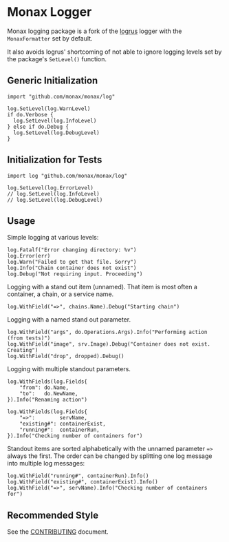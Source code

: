 # Monax Logger

Monax logging package is a fork of the [logrus](https://github.com/Sirupsen/logrus) logger with the `MonaxFormatter` set by default.

It also avoids logrus' shortcoming of not able to ignore logging levels set by the package's `SetLevel()` function.

## Generic Initialization

```
import "github.com/monax/monax/log"

log.SetLevel(log.WarnLevel)
if do.Verbose {
  log.SetLevel(log.InfoLevel)
} else if do.Debug {
  log.SetLevel(log.DebugLevel)
}

```

## Initialization for Tests

```
import log "github.com/monax/monax/log"

log.SetLevel(log.ErrorLevel)
// log.SetLevel(log.InfoLevel)
// log.SetLevel(log.DebugLevel)
```

## Usage

Simple logging at various levels:

```
log.Fatalf("Error changing directory: %v")
log.Error(err)
log.Warn("Failed to get that file. Sorry")
log.Info("Chain container does not exist")
log.Debug("Not requiring input. Proceeding")
``` 

Logging with a stand out item (unnamed). That item is most often a container, a chain, or a service name.

```
log.WithField("=>", chains.Name).Debug("Starting chain")
``` 

Logging with a named stand out parameter. 

```
log.WithField("args", do.Operations.Args).Info("Performing action (from tests)")
log.WithField("image", srv.Image).Debug("Container does not exist. Creating")
log.WithField("drop", dropped).Debug()
```

Logging with multiple standout parameters.

```
log.WithFields(log.Fields{
	"from": do.Name,
	"to":   do.NewName,
}).Info("Renaming action")
  
log.WithFields(log.Fields{
  	"=>":        servName,
	"existing#": containerExist,
	"running#":  containerRun,
}).Info("Checking number of containers for")
```
  
Standout items are sorted alphabetically with the unnamed parameter `=>` always the first. The order can be changed by splitting one log message into multiple log messages:
  
```
log.WithField("running#", containerRun).Info()
log.WithField("existing#", containerExist).Info()
log.WithField("=>", servName).Info("Checking number of containers for")
```

## Recommended Style

See the [CONTRIBUTING](https://github.com/monax/monax/blob/master/.github/CONTRIBUTING.md#errors-and-log-messages-style) document.
